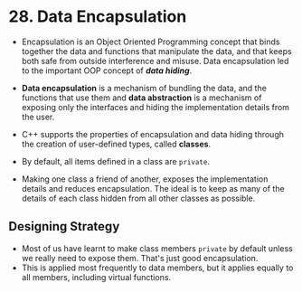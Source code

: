 # 28. Data Encapsulation

- Encapsulation is an Object Oriented Programming concept that binds together the data and functions that manipulate the data, and that keeps both safe from outside interference and misuse. Data encapsulation led to the important OOP concept of ***data hiding***.
- **Data encapsulation** is a mechanism of bundling the data, and the functions that use them and **data abstraction** is a mechanism of exposing only the interfaces and hiding the implementation details from the user.
- C++ supports the properties of encapsulation and data hiding through the creation of user-defined types, called **classes**.
-  By default, all items defined in a class are `private`. 

- Making one class a friend of another, exposes the implementation details and reduces encapsulation. The ideal is to keep as many of the details of each class hidden from all other classes as possible.
## Designing Strategy

- Most of us have learnt to make class members `private` by default unless we really need to expose them. That's just good encapsulation. 
- This is applied most frequently to data members, but it applies equally to all members, including virtual functions.